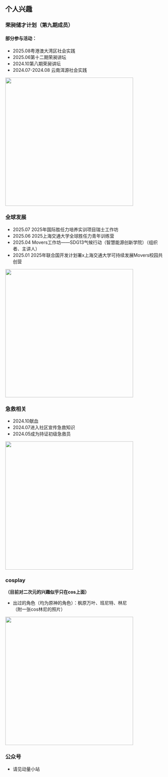 ## 个人兴趣
### 荣昶储才计划（第九期成员）
#### 部分参与活动：
- 2025.08粤港澳大湾区社会实践
- 2025.06第十二期荣昶讲坛
- 2024.10第八期荣昶讲坛
- 2024.07-2024.08 云南洱源社会实践

<img src="/introduction/markdown/mdimgs/rongchang_lecture.jpg" style="width: 400px; height: auto;">

### 全球发展
- 2025.07 2025年国际胜任力培养实训项目瑞士工作坊
- 2025.06 2025上海交通大学全球胜任力青年训练营
- 2025.04 Movers工作坊——SDG13气候行动（智慧能源创新学院）（组织者、主讲人）
- 2025.01 2025年联合国开发计划署x上海交通大学可持续发展Movers校园共创营

<img src="/introduction/markdown/mdimgs/wsis.jpg" style="width: 400px; height: auto;">

### 急救相关
- 2024.10献血
- 2024.07进入社区宣传急救知识
- 2024.05成为持证初级急救员

<img src="/introduction/markdown/mdimgs/medical.jpg" style="width: 400px; height: auto;">

### cosplay
**（目前对二次元的兴趣似乎只在cos上面）**
- 出过的角色（均为原神的角色）：枫原万叶、班尼特、林尼<br>（附一张cos林尼的照片）

<img src="/introduction/markdown/mdimgs/cos.jpg" style="width: 400px; height: auto;">

### 公众号
- 请见动量小站